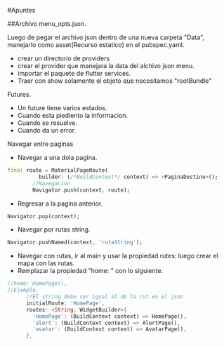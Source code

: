 #Apuntes 

##Archivo menu_opts.json. 

Luego de pegar el archivo json dentro de una nueva carpeta "Data", manejarlo como asset(Recurso estatico) en el pubspec.yaml. 

* crear un directorio de providers
* crear el provider que manejara la data del alchivo json menu. 
* importar el paquete de flutter services. 
* Traer con show solamente el objeto que necesitamos "rootBundle"

Futures. 
* Un future tiene varios estados. 
* Cuando esta piediento la informacion. 
* Cuando se resuelve. 
* Cuando da un error. 

Navegar entre paginas 
* Navegar a una dola pagina.
```dart
final route = MaterialPageRoute(
          builder: (/*BuildContext*/ context) => <PaginaDestino>();
        //Navegacion
        Navigator.push(context, route);
```
* Regresar a la pagina anterior. 
```dart
Navigator.pop(context);
```

* Navegar por rutas string. 

```dart
Navigator.pushNamed(context, 'rutaString');
```

* Navegar con rutas, ir al main y usar la propiedad rutes: luego crear el mapa con las rutas. 
* Remplazar la propiedad "home: " con lo siguiente. 
```dart
//home: HomePage(),
//Ejemplo.
      //El string debe ser igual al de la rut en el json
      initialRoute: 'HomePage',
      routes: <String, WidgetBuilder>{
        'HomePage': (BuildContext context) => HomePage(),
        'alert': (BuildContext context) => AlertPage(),
        'avatar': (BuildContext context) => AvatarPage(),
      },
```
